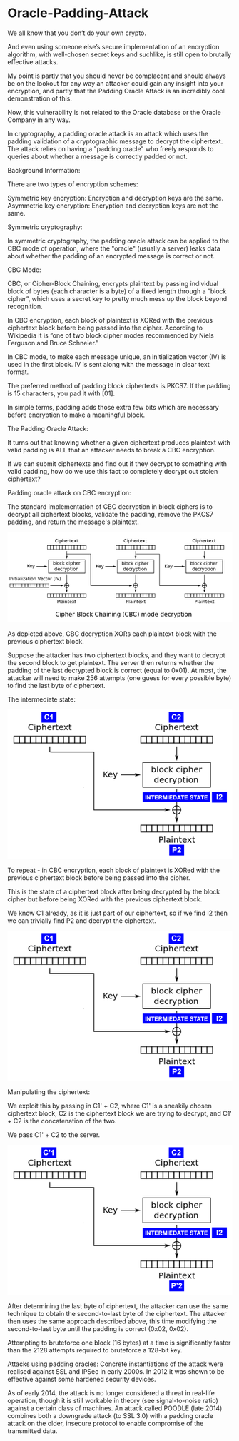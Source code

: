 # Oracle-Padding-Attack

We all know that you don’t do your own crypto.

And even using someone else’s secure implementation of an encryption algorithm, with well-chosen secret keys and suchlike, is still open to brutally effective attacks.

My point is partly that you should never be complacent and should always be on the lookout for any way an attacker could gain any insight into your encryption, and partly that the Padding Oracle Attack is an incredibly cool demonstration of this.

Now, this vulnerability is not related to the Oracle database or the Oracle Company in any way.

In cryptography, a padding oracle attack is an attack which uses the padding validation of a cryptographic message to decrypt the ciphertext. The attack relies on having a "padding oracle" who freely responds to queries about whether a message is correctly padded or not.

Background Information:

There are two types of encryption schemes:

Symmetric key encryption: Encryption and decryption keys are the same.
Asymmetric key encryption: Encryption and decryption keys are not the same.

Symmetric cryptography:

In symmetric cryptography, the padding oracle attack can be applied to the CBC mode of operation, where the "oracle" (usually a server) leaks data about whether the padding of an encrypted message is correct or not. 

CBC Mode:

CBC, or Cipher-Block Chaining, encrypts plaintext by passing individual block of bytes (each character is a byte) of a fixed length through a “block cipher”, which uses a secret key to pretty much mess up the block beyond recognition. 

In CBC encryption, each block of plaintext is XORed with the previous ciphertext block before being passed into the cipher. According to Wikipedia it is “one of two block cipher modes recommended by Niels Ferguson and Bruce Schneier.”

In CBC mode, to make each message unique, an initialization vector (IV) is used in the first block. IV is sent along with the message in clear text format.

The preferred method of padding block ciphertexts is PKCS7. If the padding is 15 characters, you pad it with [01].

In simple terms, padding adds those extra few bits which are necessary before encryption to make a meaningful block.

The Padding Oracle Attack:

It turns out that knowing whether a given ciphertext produces plaintext with valid padding is ALL that an attacker needs to break a CBC encryption.

If we can submit ciphertexts and find out if they decrypt to something with valid padding, how do we use this fact to completely decrypt out stolen ciphertext?

Padding oracle attack on CBC encryption:

The standard implementation of CBC decryption in block ciphers is to decrypt all ciphertext blocks, validate the padding, remove the PKCS7 padding, and return the message's plaintext.

![](images/902-_.png)  

As depicted above, CBC decryption XORs each plaintext block with the previous ciphertext block. 

Suppose the attacker has two ciphertext blocks, and they want to decrypt the second block to get plaintext. The server then returns whether the padding of the last decrypted block is correct (equal to 0x01). At most, the attacker will need to make 256 attempts (one guess for every possible byte) to find the last byte of ciphertext. 

The intermediate state:

 ![](images/cbc.png)

To repeat - in CBC encryption, each block of plaintext is XORed with the previous ciphertext block before being passed into the cipher.

This is the state of a ciphertext block after being decrypted by the block cipher but before being XORed with the previous ciphertext block.

We know C1 already, as it is just part of our ciphertext, so if we find I2 then we can trivially find P2 and decrypt the ciphertext.

![](images/cbc2.png) 

Manipulating the ciphertext:

We exploit this by passing in C1' + C2, where C1' is a sneakily chosen ciphertext block, C2 is the ciphertext block we are trying to decrypt, and C1' + C2 is the concatenation of the two.

We pass C1' + C2 to the server.

![](images/cbcr.png) 

After determining the last byte of ciphertext, the attacker can use the same technique to obtain the second-to-last byte of the ciphertext. The attacker then uses the same approach described above, this time modifying the second-to-last byte until the padding is correct (0x02, 0x02).

Attempting to bruteforce one block (16 bytes) at a time is significantly faster than the 2128 attempts required to bruteforce a 128-bit key.

Attacks using padding oracles:
Concrete instantiations of the attack were realised against SSL and IPSec in early 2000s. In 2012 it was shown to be effective against some hardened security devices.

As of early 2014, the attack is no longer considered a threat in real-life operation, though it is still workable in theory (see signal-to-noise ratio) against a certain class of machines. An attack called POODLE (late 2014) combines both a downgrade attack (to SSL 3.0) with a padding oracle attack on the older, insecure protocol to enable compromise of the transmitted data.
